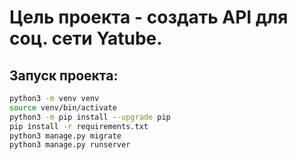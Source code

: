 # Цель проекта - создать API для соц. сети Yatube.

## Запуск проекта: 

```bash
python3 -m venv venv
source venv/bin/activate
python3 -m pip install --upgrade pip
pip install -r requirements.txt
python3 manage.py migrate
python3 manage.py runserver
```